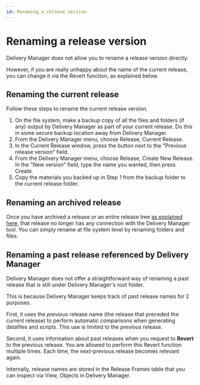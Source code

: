 ```yaml
---
id: Renaming_a_release_version
---
```


# Renaming a release version

Delivery Manager does not allow you to rename a release version directly.

However, if you are really unhappy about the name of the current release, you can change it via the Revert function, as explained below.

## Renaming the current release

Follow these steps to rename the current release version.

1. On the file system, make a backup copy of all the files and folders (if any) output by Delivery Manager as part of your current release. Do this in some secure backup location away from Delivery Manager.
2. From the Delivery Manager menu, choose Release, Current Release.
3. In the Current Release window, press the button next to the "Previous release version” field.
4. From the Delivery Manager menu, choose Release, Create New Release. In the "New version” field, type the name you wanted, then press Create.
5. Copy the materials you backed up in Step 1 from the backup folder to the current release folder.

## Renaming an archived release

Once you have archived a release or an entire release tree [as explained here](/Continuous_delivery/Delivery_Manager_basic_procedures/Dropping_moving_archiving_a_release_tree_or_starting_over.md), that release no longer has any connection with the Delivery Manager tool. You can simply rename at file system level by renaming folders and files.

## Renaming a past release referenced by Delivery Manager

Delivery Manager does not offer a straightforward way of renaming a past release that is still under Delivery Manager's root folder.

This is because Delivery Manager keeps track of past release names for 2 purposes.

First, it uses the *previous* release name (the release that preceded the current release) to perform automatic comparisons when generating datafiles and scripts. This use is limited to the *previous* release.

Second, it uses information about past releases when you request to **Revert** to the previous release. You are allowed to perform this Revert function multiple times. Each time, the next-previous release becomes relevant again.

Internally, release names are stored in the Release Frames table that you can inspect via View, Objects in Delivery Manager.